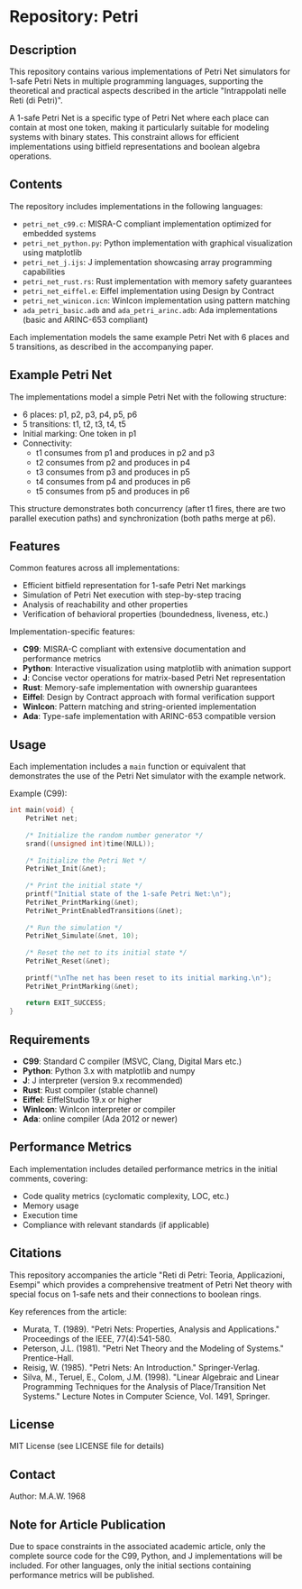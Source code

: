 # Repository: Petri

## Description

This repository contains various implementations of Petri Net simulators for 1-safe Petri Nets in multiple programming languages, supporting the theoretical and practical aspects described in the article "Intrappolati nelle Reti (di Petri)".

A 1-safe Petri Net is a specific type of Petri Net where each place can contain at most one token, making it particularly suitable for modeling systems with binary states. This constraint allows for efficient implementations using bitfield representations and boolean algebra operations.

## Contents

The repository includes implementations in the following languages:

- `petri_net_c99.c`: MISRA-C compliant implementation optimized for embedded systems
- `petri_net_python.py`: Python implementation with graphical visualization using matplotlib
- `petri_net_j.ijs`: J implementation showcasing array programming capabilities
- `petri_net_rust.rs`: Rust implementation with memory safety guarantees
- `petri_net_eiffel.e`: Eiffel implementation using Design by Contract
- `petri_net_winicon.icn`: WinIcon implementation using pattern matching
- `ada_petri_basic.adb` and `ada_petri_arinc.adb`: Ada implementations (basic and ARINC-653 compliant)

Each implementation models the same example Petri Net with 6 places and 5 transitions, as described in the accompanying paper.

## Example Petri Net

The implementations model a simple Petri Net with the following structure:

- 6 places: p1, p2, p3, p4, p5, p6
- 5 transitions: t1, t2, t3, t4, t5
- Initial marking: One token in p1
- Connectivity:
  - t1 consumes from p1 and produces in p2 and p3
  - t2 consumes from p2 and produces in p4
  - t3 consumes from p3 and produces in p5
  - t4 consumes from p4 and produces in p6
  - t5 consumes from p5 and produces in p6

This structure demonstrates both concurrency (after t1 fires, there are two parallel execution paths) and synchronization (both paths merge at p6).

## Features

Common features across all implementations:

- Efficient bitfield representation for 1-safe Petri Net markings
- Simulation of Petri Net execution with step-by-step tracing
- Analysis of reachability and other properties
- Verification of behavioral properties (boundedness, liveness, etc.)

Implementation-specific features:

- **C99**: MISRA-C compliant with extensive documentation and performance metrics
- **Python**: Interactive visualization using matplotlib with animation support
- **J**: Concise vector operations for matrix-based Petri Net representation
- **Rust**: Memory-safe implementation with ownership guarantees
- **Eiffel**: Design by Contract approach with formal verification support
- **WinIcon**: Pattern matching and string-oriented implementation
- **Ada**: Type-safe implementation with ARINC-653 compatible version

## Usage

Each implementation includes a `main` function or equivalent that demonstrates the use of the Petri Net simulator with the example network.

Example (C99):

```c
int main(void) {
    PetriNet net;
    
    /* Initialize the random number generator */
    srand((unsigned int)time(NULL));
    
    /* Initialize the Petri Net */
    PetriNet_Init(&net);
    
    /* Print the initial state */
    printf("Initial state of the 1-safe Petri Net:\n");
    PetriNet_PrintMarking(&net);
    PetriNet_PrintEnabledTransitions(&net);
    
    /* Run the simulation */
    PetriNet_Simulate(&net, 10);
    
    /* Reset the net to its initial state */
    PetriNet_Reset(&net);
    
    printf("\nThe net has been reset to its initial marking.\n");
    PetriNet_PrintMarking(&net);
    
    return EXIT_SUCCESS;
}
```

## Requirements

- **C99**: Standard C compiler (MSVC, Clang, Digital Mars etc.)
- **Python**: Python 3.x with matplotlib and numpy
- **J**: J interpreter (version 9.x recommended)
- **Rust**: Rust compiler (stable channel)
- **Eiffel**: EiffelStudio 19.x or higher
- **WinIcon**: WinIcon interpreter or compiler
- **Ada**: online compiler (Ada 2012 or newer)

## Performance Metrics

Each implementation includes detailed performance metrics in the initial comments, covering:

- Code quality metrics (cyclomatic complexity, LOC, etc.)
- Memory usage
- Execution time
- Compliance with relevant standards (if applicable)

## Citations

This repository accompanies the article "Reti di Petri: Teoria, Applicazioni, Esempi" which provides a comprehensive treatment of Petri Net theory with special focus on 1-safe nets and their connections to boolean rings.

Key references from the article:

- Murata, T. (1989). "Petri Nets: Properties, Analysis and Applications." Proceedings of the IEEE, 77(4):541-580.
- Peterson, J.L. (1981). "Petri Net Theory and the Modeling of Systems." Prentice-Hall.
- Reisig, W. (1985). "Petri Nets: An Introduction." Springer-Verlag.
- Silva, M., Teruel, E., Colom, J.M. (1998). "Linear Algebraic and Linear Programming Techniques for the Analysis of Place/Transition Net Systems." Lecture Notes in Computer Science, Vol. 1491, Springer.

## License

MIT License (see LICENSE file for details)

## Contact

Author: M.A.W. 1968

## Note for Article Publication

Due to space constraints in the associated academic article, only the complete source code for the C99, Python, and J implementations will be included. For other languages, only the initial sections containing performance metrics will be published.
